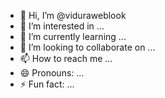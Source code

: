 - 👋 Hi, I’m @viduraweblook
- 👀 I’m interested in ...
- 🌱 I’m currently learning ...
- 💞️ I’m looking to collaborate on ...
- 📫 How to reach me ...
- 😄 Pronouns: ...
- ⚡ Fun fact: ...

<!---
viduraweblook/viduraweblook is a ✨ special ✨ repository because its `README.md` (this file) appears on your GitHub profile.
You can click the Preview link to take a look at your changes.
--->
